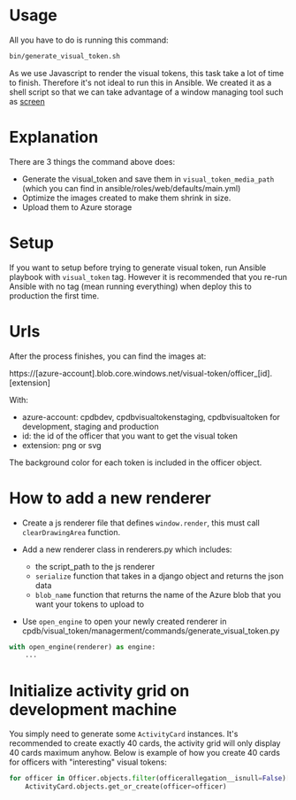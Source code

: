 # Usage

All you have to do is running this command:

```bash
bin/generate_visual_token.sh
```

As we use Javascript to render the visual tokens, this task take a lot of time to finish. Therefore it's not ideal to run this in Ansible. We created it as a shell script so that we can take advantage of a window managing tool such as [screen](https://www.gnu.org/software/screen/manual/screen.html)

# Explanation

There are 3 things the command above does:

- Generate the visual_token and save them in `visual_token_media_path` (which you can find in ansible/roles/web/defaults/main.yml)
- Optimize the images created to make them shrink in size.
- Upload them to Azure storage

# Setup

If you want to setup before trying to generate visual token, run Ansible playbook with `visual_token` tag. However it is recommended that you re-run Ansible with no tag (mean running everything) when deploy this to production the first time.

# Urls

After the process finishes, you can find the images at:

https://[azure-account].blob.core.windows.net/visual-token/officer_[id].[extension]

With:

- azure-account: cpdbdev, cpdbvisualtokenstaging, cpdbvisualtoken for development, staging and production
- id: the id of the officer that you want to get the visual token
- extension: png or svg

The background color for each token is included in the officer object.

# How to add a new renderer

- Create a js renderer file that defines `window.render`, this must call `clearDrawingArea` function.

- Add a new renderer class in renderers.py which includes:
  + the script_path to the js renderer
  + `serialize` function that takes in a django object and returns the json data
  + `blob_name` function that returns the name of the Azure blob that you want your tokens to upload to

- Use `open_engine` to open your newly created renderer in cpdb/visual_token/managerment/commands/generate_visual_token.py

```python
with open_engine(renderer) as engine:
    ...
```

# Initialize activity grid on development machine

You simply need to generate some `ActivityCard` instances. It's recommended to create exactly 40 cards, the activity grid will only display 40 cards maximum anyhow. Below is example of how you create 40 cards for officers with "interesting" visual tokens:

```python
for officer in Officer.objects.filter(officerallegation__isnull=False)[:40]:
    ActivityCard.objects.get_or_create(officer=officer)
```
